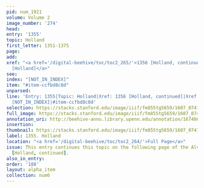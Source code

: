 ```yaml
---
pid: num_1921
volume: Volume 2
image_number: '274'
head:
entry: '1355'
topic: Holland
first_letter: 1351-1375
page:
add:
xref: "<a href='/digital-beehive/toc/toc2_265/'>1356 [Holland, continued]</a>|<a href='/digital-beehive/toc/toc2_397/'>2268
  [Holland]</a>"
see:
index: "[NOT_IN_INDEX]"
item: "#item-ccfbd8c8d"
unparsed:
line: 'Entry: 1355|Topic: Holland|Xref: 1356 [Holland, continued]|Xref: 2268 [Holland]|Index:
  [NOT_IN_INDEX]|#item-ccfbd8c8d'
selection: https://stacks.stanford.edu/image/iiif/fm855tg5659/1607_0741/853,3995,2865,992/full/0/default.jpg
full_image: https://stacks.stanford.edu/image/iiif/fm855tg5659/1607_0741/full/full/0/default.jpg
annotation_uri: http://beehive-anno.library.upenn.edu/annotation/1674665046511
insertion:
thumbnail: https://stacks.stanford.edu/image/iiif/fm855tg5659/1607_0741/853,3995,600,180/250,/0/default.jpg
label: 1355. Holland
location: "<a href='/digital-beehive/toc/toc2_264/'>Full Page</a>"
issue: This entry continues this topic on the following page of the Alvearium as 1356
  [Holland, continued].
also_in_entry:
order: '188'
layout: alpha_item
collection: num6
---
```

